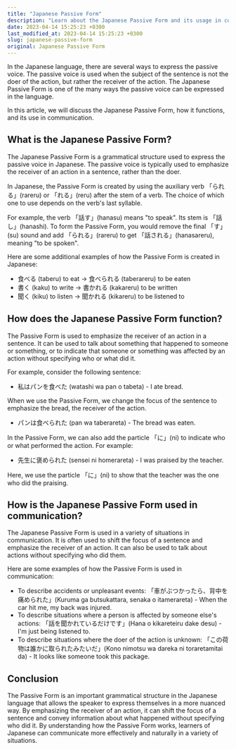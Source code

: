 ```yaml
---
title: "Japanese Passive Form"
description: "Learn about the Japanese Passive Form and its usage in communication"
date: 2023-04-14 15:25:23 +0300
last_modified_at: 2023-04-14 15:25:23 +0300
slug: japanese-passive-form
original: Japanese Passive Form
---
```

In the Japanese language, there are several ways to express the passive voice. The passive voice is used when the subject of the sentence is not the doer of the action, but rather the receiver of the action. The Japanese Passive Form is one of the many ways the passive voice can be expressed in the language. 

In this article, we will discuss the Japanese Passive Form, how it functions, and its use in communication.

## What is the Japanese Passive Form?

The Japanese Passive Form is a grammatical structure used to express the passive voice in Japanese. The passive voice is typically used to emphasize the receiver of an action in a sentence, rather than the doer. 

In Japanese, the Passive Form is created by using the auxiliary verb 「られる」(rareru) or 「れる」(reru) after the stem of a verb. The choice of which one to use depends on the verb's last syllable. 

For example, the verb 「話す」(hanasu) means "to speak". Its stem is 「話し」(hanashi). To form the Passive Form, you would remove the final 「す」(su) sound and add 「られる」(rareru) to get 「話される」(hanasareru), meaning "to be spoken".

Here are some additional examples of how the Passive Form is created in Japanese:

- 食べる (taberu) to eat → 食べられる (taberareru) to be eaten
- 書く (kaku) to write → 書かれる (kakareru) to be written
- 聞く (kiku) to listen → 聞かれる (kikareru) to be listened to

## How does the Japanese Passive Form function?

The Passive Form is used to emphasize the receiver of an action in a sentence. It can be used to talk about something that happened to someone or something, or to indicate that someone or something was affected by an action without specifying who or what did it.

For example, consider the following sentence:

- 私はパンを食べた (watashi wa pan o tabeta) - I ate bread.

When we use the Passive Form, we change the focus of the sentence to emphasize the bread, the receiver of the action. 

- パンは食べられた (pan wa taberareta) - The bread was eaten.

In the Passive Form, we can also add the particle 「に」(ni) to indicate who or what performed the action. For example:

- 先生に褒められた (sensei ni homerareta) - I was praised by the teacher.

Here, we use the particle 「に」(ni) to show that the teacher was the one who did the praising.

## How is the Japanese Passive Form used in communication?

The Japanese Passive Form is used in a variety of situations in communication. It is often used to shift the focus of a sentence and emphasize the receiver of an action. It can also be used to talk about actions without specifying who did them.

Here are some examples of how the Passive Form is used in communication:

- To describe accidents or unpleasant events: 「車がぶつかったら、背中を痛められた」(Kuruma ga butsukattara, senaka o itamerareta) - When the car hit me, my back was injured.
- To describe situations where a person is affected by someone else's actions: 「話を聞かれているだけです」(Hana o kikareteiru dake desu) - I'm just being listened to.
- To describe situations where the doer of the action is unknown: 「この荷物は誰かに取られたみたいだ」(Kono nimotsu wa dareka ni toraretamitai da) - It looks like someone took this package.

## Conclusion

The Passive Form is an important grammatical structure in the Japanese language that allows the speaker to express themselves in a more nuanced way. By emphasizing the receiver of an action, it can shift the focus of a sentence and convey information about what happened without specifying who did it. By understanding how the Passive Form works, learners of Japanese can communicate more effectively and naturally in a variety of situations.